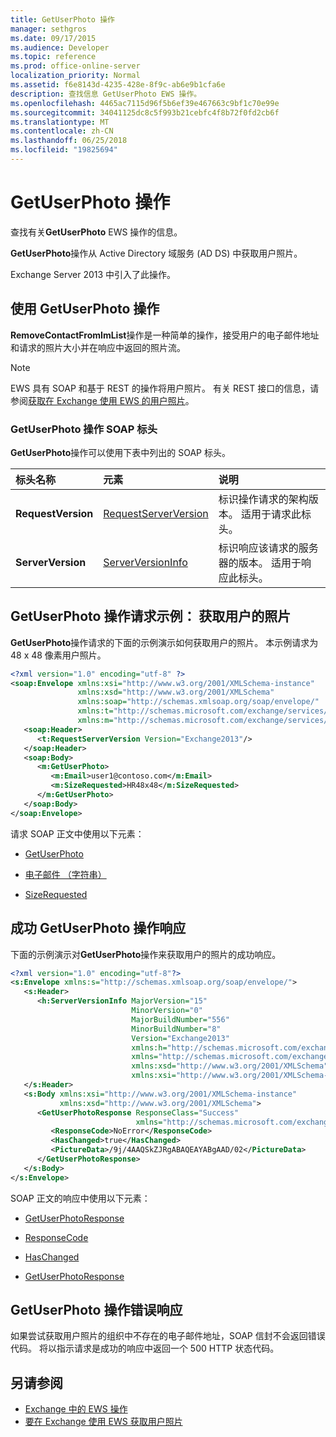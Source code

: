 ```yaml
---
title: GetUserPhoto 操作
manager: sethgros
ms.date: 09/17/2015
ms.audience: Developer
ms.topic: reference
ms.prod: office-online-server
localization_priority: Normal
ms.assetid: f6e8143d-4235-428e-8f9c-ab6e9b1cfa6e
description: 查找信息 GetUserPhoto EWS 操作。
ms.openlocfilehash: 4465ac7115d96f5b6ef39e467663c9bf1c70e99e
ms.sourcegitcommit: 34041125dc8c5f993b21cebfc4f8b72f0fd2cb6f
ms.translationtype: MT
ms.contentlocale: zh-CN
ms.lasthandoff: 06/25/2018
ms.locfileid: "19825694"
---
```

# <a name="getuserphoto-operation"></a>GetUserPhoto 操作

查找有关**GetUserPhoto** EWS 操作的信息。 
  
**GetUserPhoto**操作从 Active Directory 域服务 (AD DS) 中获取用户照片。 
  
Exchange Server 2013 中引入了此操作。
  
## <a name="using-the-getuserphoto-operation"></a>使用 GetUserPhoto 操作

**RemoveContactFromImList**操作是一种简单的操作，接受用户的电子邮件地址和请求的照片大小并在响应中返回的照片流。 
  
> [!NOTE]
> EWS 具有 SOAP 和基于 REST 的操作将用户照片。 有关 REST 接口的信息，请参阅[获取在 Exchange 使用 EWS 的用户照片](http://msdn.microsoft.com/library/f86d1099-1f57-47dc-abf2-4d5ae4e900a9%28Office.15%29.aspx)。 
  
### <a name="getuserphoto-operation-soap-headers"></a>GetUserPhoto 操作 SOAP 标头

**GetUserPhoto**操作可以使用下表中列出的 SOAP 标头。 
  
|**标头名称**|**元素**|**说明**|
|:-----|:-----|:-----|
|**RequestVersion** <br/> |[RequestServerVersion](requestserverversion.md) <br/> |标识操作请求的架构版本。 适用于请求此标头。  <br/> |
|**ServerVersion** <br/> |[ServerVersionInfo](serverversioninfo.md) <br/> |标识响应该请求的服务器的版本。 适用于响应此标头。  <br/> |
   
## <a name="getuserphoto-operation-request-example-get-a-users-photo"></a>GetUserPhoto 操作请求示例： 获取用户的照片

**GetUserPhoto**操作请求的下面的示例演示如何获取用户的照片。 本示例请求为 48 x 48 像素用户照片。 
  
```XML
<?xml version="1.0" encoding="utf-8" ?>
<soap:Envelope xmlns:xsi="http://www.w3.org/2001/XMLSchema-instance"
               xmlns:xsd="http://www.w3.org/2001/XMLSchema"
               xmlns:soap="http://schemas.xmlsoap.org/soap/envelope/"
               xmlns:t="http://schemas.microsoft.com/exchange/services/2006/types"
               xmlns:m="http://schemas.microsoft.com/exchange/services/2006/messages">
   <soap:Header>
      <t:RequestServerVersion Version="Exchange2013"/>
   </soap:Header>
   <soap:Body>
      <m:GetUserPhoto>
         <m:Email>user1@contoso.com</m:Email>
         <m:SizeRequested>HR48x48</m:SizeRequested>
      </m:GetUserPhoto>
   </soap:Body>
</soap:Envelope>
```

请求 SOAP 正文中使用以下元素：
  
- [GetUserPhoto](getuserphoto.md)
    
- [电子邮件 （字符串）](email-string.md)
    
- [SizeRequested](sizerequested.md)
    
## <a name="successful-getuserphoto-operation-response"></a>成功 GetUserPhoto 操作响应

下面的示例演示对**GetUserPhoto**操作来获取用户的照片的成功响应。 
  
```XML
<?xml version="1.0" encoding="utf-8"?>
<s:Envelope xmlns:s="http://schemas.xmlsoap.org/soap/envelope/">
   <s:Header>
      <h:ServerVersionInfo MajorVersion="15" 
                           MinorVersion="0" 
                           MajorBuildNumber="556" 
                           MinorBuildNumber="8" 
                           Version="Exchange2013" 
                           xmlns:h="http://schemas.microsoft.com/exchange/services/2006/types" 
                           xmlns="http://schemas.microsoft.com/exchange/services/2006/types" 
                           xmlns:xsd="http://www.w3.org/2001/XMLSchema" 
                           xmlns:xsi="http://www.w3.org/2001/XMLSchema-instance"/>
   </s:Header>
   <s:Body xmlns:xsi="http://www.w3.org/2001/XMLSchema-instance" 
           xmlns:xsd="http://www.w3.org/2001/XMLSchema">
      <GetUserPhotoResponse ResponseClass="Success" 
                            xmlns="http://schemas.microsoft.com/exchange/services/2006/messages">
         <ResponseCode>NoError</ResponseCode>
         <HasChanged>true</HasChanged>
         <PictureData>/9j/4AAQSkZJRgABAQEAYABgAAD/02</PictureData>
      </GetUserPhotoResponse>
   </s:Body>
</s:Envelope>

```

SOAP 正文的响应中使用以下元素：
  
- [GetUserPhotoResponse](getuserphotoresponse.md)
    
- [ResponseCode](responsecode.md)
    
- [HasChanged](haschanged.md)
    
- [GetUserPhotoResponse](getuserphotoresponse.md)
    
## <a name="getuserphoto-operation-error-response"></a>GetUserPhoto 操作错误响应

如果尝试获取用户照片的组织中不存在的电子邮件地址，SOAP 信封不会返回错误代码。 将以指示请求是成功的响应中返回一个 500 HTTP 状态代码。 
  
## <a name="see-also"></a>另请参阅

- [Exchange 中的 EWS 操作](ews-operations-in-exchange.md)   
- [要在 Exchange 使用 EWS 获取用户照片](http://msdn.microsoft.com/library/f86d1099-1f57-47dc-abf2-4d5ae4e900a9%28Office.15%29.aspx)
    

